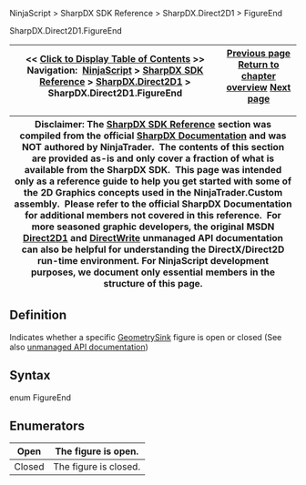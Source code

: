 ﻿
NinjaScript \> SharpDX SDK Reference \> SharpDX.Direct2D1 \> FigureEnd

SharpDX.Direct2D1\.FigureEnd

| \<\< [Click to Display Table of Contents](sharpdx_direct2d1_figureend.md) \>\> **Navigation:**     [NinjaScript](ninjascript.md) \> [SharpDX SDK Reference](sharpdx_sdk_reference.md) \> [SharpDX.Direct2D1](sharpdx_direct2d1.md) \> SharpDX.Direct2D1\.FigureEnd | [Previous page](sharpdx_direct2d1_figurebegin.md) [Return to chapter overview](sharpdx_direct2d1.md) [Next page](sharpdx_direct2d1_fillmode.md) |
| --- | --- |

| Disclaimer: The [SharpDX SDK Reference](sharpdx_sdk_reference.md) section was compiled from the official [SharpDX Documentation](http://sharpdx.org/) and was NOT authored by NinjaTrader.  The contents of this section are provided as\-is and only cover a fraction of what is available from the SharpDX SDK.  This page was intended only as a reference guide to help you get started with some of the 2D Graphics concepts used in the NinjaTrader.Custom assembly.  Please refer to the official SharpDX Documentation for additional members not covered in this reference.  For more seasoned graphic developers, the original MSDN [Direct2D1](https://msdn.microsoft.com/en-us/library/windows/desktop/dd370990.aspx) and [DirectWrite](https://msdn.microsoft.com/en-us/library/windows/desktop/dd368038.aspx) unmanaged API documentation can also be helpful for understanding the DirectX/Direct2D run\-time environment. For NinjaScript development purposes, we document only essential members in the structure of this page. |
| --- |

## Definition
Indicates whether a specific [GeometrySink](sharpdx_direct2d1_geometrysink.md) figure is open or closed
(See also [unmanaged API documentation](http://msdn.microsoft.com/en-us/library/dd368108.aspx))
 
## Syntax
enum FigureEnd
## Enumerators

| Open | The figure is open. |
| --- | --- |
| Closed | The figure is closed. |
